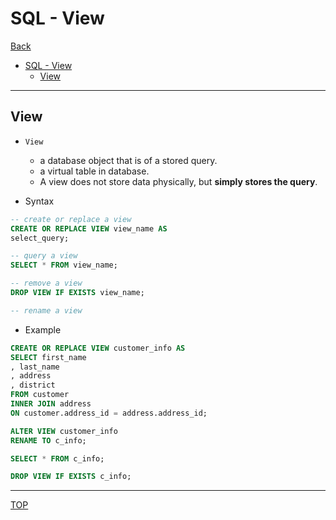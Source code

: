 # SQL - View

[Back](../index.md)

- [SQL - View](#sql---view)
  - [View](#view)

---

## View

- `View`

  - a database object that is of a stored query.
  - a virtual table in database.
  - A view does not store data physically, but **simply stores the query**.

- Syntax

```sql
-- create or replace a view
CREATE OR REPLACE VIEW view_name AS
select_query;

-- query a view
SELECT * FROM view_name;

-- remove a view
DROP VIEW IF EXISTS view_name;

-- rename a view


```

- Example

```sql
CREATE OR REPLACE VIEW customer_info AS
SELECT first_name
, last_name
, address
, district
FROM customer
INNER JOIN address
ON customer.address_id = address.address_id;

ALTER VIEW customer_info
RENAME TO c_info;

SELECT * FROM c_info;

DROP VIEW IF EXISTS c_info;
```

---

[TOP](#sql---view)
